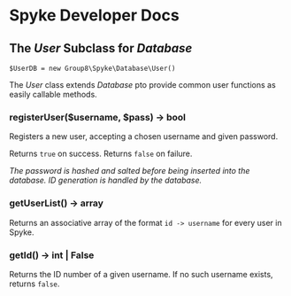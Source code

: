 # Spyke Developer Docs
## The *User* Subclass for *Database*

`$UserDB = new Group8\Spyke\Database\User()`

The *User* class extends *Database* pto provide common user functions
as easily callable methods.

### registerUser($username, $pass) -> bool
Registers a new user, accepting a chosen username and given password.

Returns `true`	on success.
Returns `false`	on failure.

*The password is hashed and salted before being inserted into the database.*
*ID generation is handled by the database.*

### getUserList() -> array
Returns an associative array of the format
`id -> username`
for every user in Spyke.

### getId() -> int | False
Returns the ID number of a given username.
If no such username exists, returns `false`.